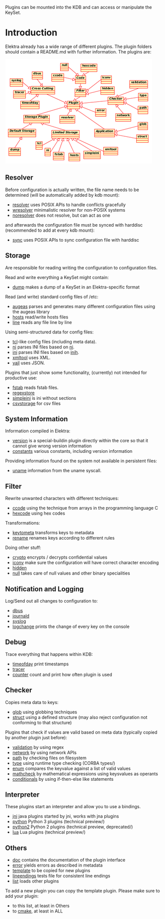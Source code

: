 Plugins can be mounted into the KDB and can access or manipulate the
KeySet.

# Introduction #

Elektra already has a wide range of different plugins.
The plugin folders should contain a README.md with further information.
The plugins are:

![Overview Plugins](/doc/images/overview_plugins.png)


## Resolver ##

Before configuration is actually written, the file name needs to be
determined (will be automatically added by kdb mount):

- [resolver](resolver/) uses POSIX APIs to handle conflicts gracefully
- [wresolver](wresolver/) minimalistic resolver for non-POSIX systems
- [noresolver](noresolver/) does not resolve, but can act as one

and afterwards the configuration file must be synced with
harddisc (recommended to add at every kdb mount):

- [sync](sync/) uses POSIX APIs to sync configuration file with harddisc

## Storage ##

Are responsible for reading writing the configuration to configuration
files.

Read and write everything a KeySet might contain:

- [dump](dump/) makes a dump of a KeySet in an Elektra-specific format

Read (and write) standard config files of /etc:

- [augeas](augeas/) parses and generates many different configuration
  files using the augeas library
- [hosts](hosts/) read/write hosts files
- [line](line/) reads any file line by line

Using semi-structured data for config files:

- [tcl](tcl/)-like config files (including meta data).
- [ni](ni/) parses INI files based on
    [ni](https://github.com/chazomaticus/bohr/blob/master/include/bohr/ni.h).
- [ini](ini/) parses INI files based on
    [inih](http://code.google.com/p/inih/).
- [xmltool](xmltool/) uses XML.
- [yajl](yajl/) uses JSON.

Plugins that just show some functionality, (currently) not intended for
productive use:

- [fstab](fstab/) reads fstab files.
- [regexstore](regexstore/)
- [simpleini](simpleini/) is ini without sections
- [csvstorage](csvstorage/) for csv files

## System Information ##

Information compiled in Elektra:
- [version](version/) is a special-buildin plugin directly within the
  core so that it cannot give wrong version information
- [constants](constants/) various constants, including version
  information

Providing information found on the system not available in persistent
files:

- [uname](uname/) information from the uname syscall.


## Filter ##

Rewrite unwanted characters with different techniques:

- [ccode](ccode/) using the technique from arrays in the programming
  language C
- [hexcode](hexcode/) using hex codes

Transformations:

- [keytometa](keytometa/) transforms keys to metadata
- [rename](rename/) renames keys according to different rules

Doing other stuff:

- [crypto](crypto/) encrypts / decrypts confidential values
- [iconv](iconv/) make sure the configuration will have correct
  character encoding
- [hidden](hidden/)
- [null](null/) takes care of null values and other binary specialities


## Notification and Logging ##

Log/Send out all changes to configuration to:

- [dbus](dbus/)
- [journald](journald/)
- [syslog](syslog/)
- [logchange](logchange/) prints the change of every key on the console


## Debug ##

Trace everything that happens within KDB:

- [timeofday](timeofday/) print timestamps
- [tracer](tracer/)
- [counter](counter/) count and print how often plugin is used


## Checker ##

Copies meta data to keys:

- [glob](glob/) using globbing techniques
- [struct](struct/) using a defined structure (may also reject
  configuration not conforming to that structure)

Plugins that check if values are valid based on meta data (typically
copied by another plugin just before):

- [validation](validation/) by using regex
- [network](network/) by using network APIs
- [path](path/) by checking files on filesystem
- [type](type/) using runtime type checking (CORBA types/)
- [enum](enum/) compares the keyvalue against a list of valid values
- [mathcheck](mathcheck/) by mathematical expressions using keysvalues as operants
- [conditionals](conditionals/) by using if-then-else like statements

## Interpreter ##

These plugins start an interpreter and allow you to use a bindings.

- [jni](jni/) java plugins started by jni, works with jna plugins
- [python](python/) Python 3 plugins (technical preview/)
- [python2](python2/) Python 2 plugins (technical preview, deprecated/)
- [lua](lua/) Lua plugins (technical preview/)


## Others ##

- [doc](doc/) contains the documentation of the plugin interface
- [error](error/) yields errors as described in metadata
- [template](template/) to be copied for new plugins
- [lineendings](lineendings/) tests file for consistent line endings
- [list](list/) loads other plugins

To add a new plugin you can copy the template plugin. Please make sure
to add your plugin:

- to this list, at least in Others
- to [cmake](/cmake/ElektraCache.cmake), at least in ALL
